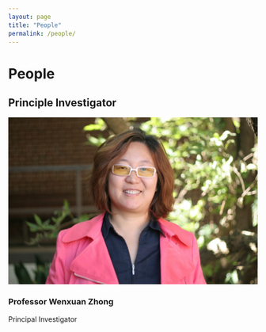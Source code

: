 ```yaml
---
layout: page
title: "People"
permalink: /people/
---
```


# People
## Principle Investigator

<div class="team-member">
  <img src="/assets/Wenxuan_Zhong.jpeg" alt="Wenxuan_Zhong">
  <div>
    <h3>Professor Wenxuan Zhong</h3>
    <p>Principal Investigator</p>
  </div>
</div>

